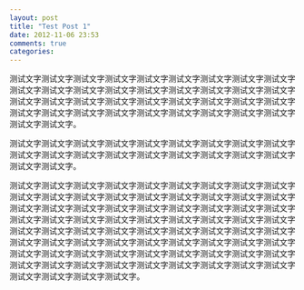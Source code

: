 ```yaml
---
layout: post
title: "Test Post 1"
date: 2012-11-06 23:53
comments: true
categories: 
---
```


测试文字测试文字测试文字测试文字测试文字测试文字测试文字测试文字测试文字测试文字测试文字测试文字测试文字测试文字测试文字测试文字测试文字测试文字测试文字测试文字测试文字测试文字测试文字测试文字测试文字测试文字测试文字测试文字测试文字测试文字测试文字测试文字测试文字测试文字测试文字测试文字测试文字测试文字。

测试文字测试文字测试文字测试文字测试文字测试文字测试文字测试文字测试文字测试文字测试文字测试文字测试文字测试文字测试文字测试文字测试文字测试文字测试文字测试文字。

测试文字测试文字测试文字测试文字测试文字测试文字测试文字测试文字测试文字测试文字测试文字测试文字测试文字测试文字测试文字测试文字测试文字测试文字测试文字测试文字测试文字测试文字测试文字测试文字测试文字测试文字测试文字测试文字测试文字测试文字测试文字测试文字测试文字测试文字测试文字测试文字测试文字测试文字测试文字测试文字测试文字测试文字测试文字测试文字测试文字测试文字测试文字测试文字测试文字测试文字测试文字测试文字测试文字测试文字测试文字测试文字测试文字测试文字测试文字测试文字测试文字测试文字测试文字测试文字测试文字测试文字测试文字测试文字测试文字测试文字测试文字测试文字测试文字测试文字测试文字测试文字。

